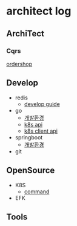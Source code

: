 # architect log

## ArchiTect
### Cqrs
[ordershop](architect/cqrs/redislabs_odershop.md)


Develop
----
- redis
    - [develop guide](develop/redis/devguide.md)
- go
    - [개발환경](develop/go/setting.md)
    - [k8s api](develop/go/k8sapi.md)
    - [k8s client api](develop/go/k8sclientrestapi.md)
- springboot
    - [개발환경](develop/go/setting.md)
- git


OpenSource
---
- K8S
    - [command](opensource/k8s/command.md)
- EFK


Tools
---
